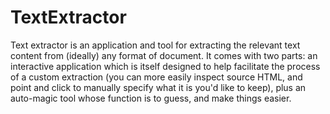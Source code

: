 # TextExtractor
Text extractor is an application and tool for extracting the relevant text content from (ideally) any format of document. It comes with two parts: an interactive application which is itself designed to help facilitate the process of a custom extraction (you can more easily inspect source HTML, and point and click to manually specify what it is you'd like to keep), plus an auto-magic tool whose function is to guess, and make things easier.
